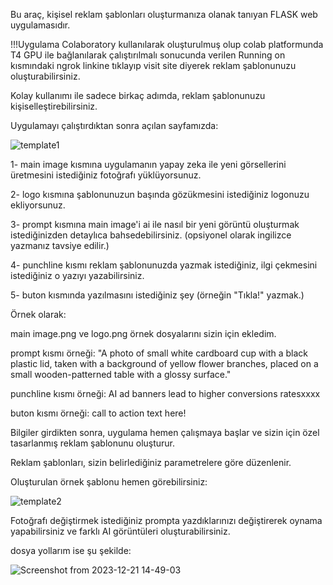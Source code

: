 Bu araç, kişisel reklam şablonları oluşturmanıza olanak tanıyan FLASK web uygulamasıdır.

!!!Uygulama Colaboratory kullanılarak oluşturulmuş olup colab platformunda T4 GPU ile bağlanılarak çalıştırılmalı sonucunda verilen Running on kısmındaki ngrok linkine tıklayıp visit site diyerek reklam şablonunuzu oluşturabilirsiniz.

Kolay kullanımı ile sadece birkaç adımda, reklam şablonunuzu kişiselleştirebilirsiniz. 

Uygulamayı çalıştırdıktan sonra açılan sayfamızda:

![template1](https://github.com/gizemkoklu/Create-Ad-Template-Using-StableDiffusion/assets/93999489/c8d528f1-6014-4c55-aacf-65395b9ff7b6)

1- main image kısmına uygulamanın yapay zeka ile yeni görsellerini üretmesini istediğiniz fotoğrafı yüklüyorsunuz.

2- logo kısmına şablonunuzun başında gözükmesini istediğiniz logonuzu ekliyorsunuz.

3- prompt kısmına main image'i ai ile nasıl bir yeni görüntü oluşturmak istediğinizden detaylıca bahsedebilirsiniz. (opsiyonel olarak ingilizce yazmanız tavsiye edilir.)

4- punchline kısmı reklam şablonunuzda yazmak istediğiniz, ilgi çekmesini istediğiniz o yazıyı yazabilirsiniz.

5- buton kısmında yazılmasını istediğiniz şey (örneğin "Tıkla!" yazmak.)



Örnek olarak:


main image.png ve logo.png örnek dosyalarını sizin için ekledim.

prompt kısmı örneği: "A photo of small white cardboard cup with a black plastic lid, taken with a background of yellow flower branches, placed on a small wooden-patterned table with a glossy surface."

punchline kısmı örneği: AI ad banners lead to higher conversions ratesxxxx

buton kısmı örneği: call to action text here!


Bilgiler girdikten sonra, uygulama hemen çalışmaya başlar ve sizin için özel tasarlanmış reklam şablonunu oluşturur.

Reklam şablonları, sizin belirlediğiniz parametrelere göre düzenlenir. 

Oluşturulan örnek şablonu hemen görebilirsiniz:

![template2](https://github.com/gizemkoklu/Create-Ad-Template-Using-StableDiffusion/assets/93999489/0b72f095-07cc-4201-bbc6-51d2ca724832)


Fotoğrafı değiştirmek istediğiniz prompta yazdıklarınızı değiştirerek oynama yapabilirsiniz ve farklı AI görüntüleri oluşturabilirsiniz.


dosya yollarım ise şu şekilde:

![Screenshot from 2023-12-21 14-49-03](https://github.com/gizemkoklu/Create-Ad-Template-Using-StableDiffusion/assets/93999489/c231f126-a6c7-4d58-a9f5-48bb0c41d6b1)

